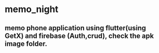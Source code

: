 # memo_night
## memo phone application using flutter(using GetX) and firebase (Auth,crud), check the apk image folder.



